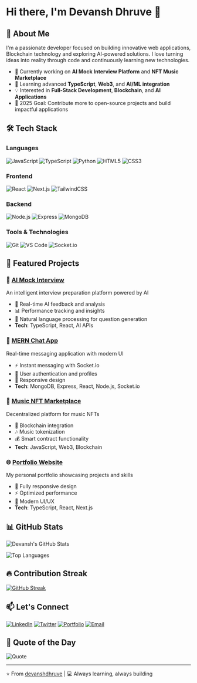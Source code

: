 # Hi there, I'm Devansh Dhruve 👋

## 🚀 About Me

I'm a passionate developer focused on building innovative web applications, Blockchain technology and exploring AI-powered solutions. I love turning ideas into reality through code and continuously learning new technologies.

- 🔭 Currently working on **AI Mock Interview Platform** and **NFT Music Marketplace**
- 🌱 Learning advanced **TypeScript**, **Web3**, and **AI/ML integration**
- 💡 Interested in **Full-Stack Development**, **Blockchain**, and **AI Applications**
- 🎯 2025 Goal: Contribute more to open-source projects and build impactful applications

## 🛠️ Tech Stack

### Languages
![JavaScript](https://img.shields.io/badge/-JavaScript-F7DF1E?style=flat-square&logo=javascript&logoColor=black)
![TypeScript](https://img.shields.io/badge/-TypeScript-3178C6?style=flat-square&logo=typescript&logoColor=white)
![Python](https://img.shields.io/badge/-Python-3776AB?style=flat-square&logo=python&logoColor=white)
![HTML5](https://img.shields.io/badge/-HTML5-E34F26?style=flat-square&logo=html5&logoColor=white)
![CSS3](https://img.shields.io/badge/-CSS3-1572B6?style=flat-square&logo=css3&logoColor=white)

### Frontend
![React](https://img.shields.io/badge/-React-61DAFB?style=flat-square&logo=react&logoColor=black)
![Next.js](https://img.shields.io/badge/-Next.js-000000?style=flat-square&logo=next.js&logoColor=white)
![TailwindCSS](https://img.shields.io/badge/-TailwindCSS-38B2AC?style=flat-square&logo=tailwind-css&logoColor=white)

### Backend
![Node.js](https://img.shields.io/badge/-Node.js-339933?style=flat-square&logo=node.js&logoColor=white)
![Express](https://img.shields.io/badge/-Express-000000?style=flat-square&logo=express&logoColor=white)
![MongoDB](https://img.shields.io/badge/-MongoDB-47A248?style=flat-square&logo=mongodb&logoColor=white)

### Tools & Technologies
![Git](https://img.shields.io/badge/-Git-F05032?style=flat-square&logo=git&logoColor=white)
![VS Code](https://img.shields.io/badge/-VS%20Code-007ACC?style=flat-square&logo=visual-studio-code&logoColor=white)
![Socket.io](https://img.shields.io/badge/-Socket.io-010101?style=flat-square&logo=socket.io&logoColor=white)

## 🌟 Featured Projects

### 🎤 [AI Mock Interview](https://ai-mock-interview-snowy-zeta.vercel.app/)
An intelligent interview preparation platform powered by AI
- 🤖 Real-time AI feedback and analysis
- 📊 Performance tracking and insights
- 💬 Natural language processing for question generation
- **Tech**: TypeScript, React, AI APIs

### 💬 [MERN Chat App](https://mern-stack-chat-app-veag.onrender.com/)
Real-time messaging application with modern UI
- ⚡ Instant messaging with Socket.io
- 👥 User authentication and profiles
- 🎨 Responsive design
- **Tech**: MongoDB, Express, React, Node.js, Socket.io

### 🎵 [Music NFT Marketplace](https://music-nft-ipd.vercel.app/)
Decentralized platform for music NFTs
- 🔗 Blockchain integration
- 🎶 Music tokenization
- 💰 Smart contract functionality
- **Tech**: JavaScript, Web3, Blockchain

### 🌐 [Portfolio Website](https://portfolio-m5eq.vercel.app/)
My personal portfolio showcasing projects and skills
- 📱 Fully responsive design
- ⚡ Optimized performance
- 🎨 Modern UI/UX
- **Tech**: TypeScript, React, Next.js

## 📊 GitHub Stats

![Devansh's GitHub Stats](https://github-readme-stats.vercel.app/api?username=devanshdhruve&show_icons=true&theme=radical)

![Top Languages](https://github-readme-stats.vercel.app/api/top-langs/?username=devanshdhruve&layout=compact&theme=radical)

## 🔥 Contribution Streak

[![GitHub Streak](https://streak-stats.demolab.com/?user=devanshdhruve&theme=dark)](https://git.io/streak-stats)

## 📫 Let's Connect

[![LinkedIn](https://img.shields.io/badge/-LinkedIn-0077B5?style=flat-square&logo=linkedin&logoColor=white)](https://www.linkedin.com/in/devansh-dhruve-6a19aa214/)
[![Twitter](https://img.shields.io/badge/-Twitter-1DA1F2?style=flat-square&logo=twitter&logoColor=white)](https://twitter.com/yourhandle)
[![Portfolio](https://img.shields.io/badge/-Portfolio-000000?style=flat-square&logo=react&logoColor=white)](https://yourportfolio.com)
[![Email](https://img.shields.io/badge/-Email-D14836?style=flat-square&logo=gmail&logoColor=white)](mailto:dhruvedevansh@gmail.com)

## 💭 Quote of the Day

![Quote](https://quotes-github-readme.vercel.app/api?type=horizontal&theme=radical)

---

⭐️ From [devanshdhruve](https://github.com/devanshdhruve) | 💻 Always learning, always building
